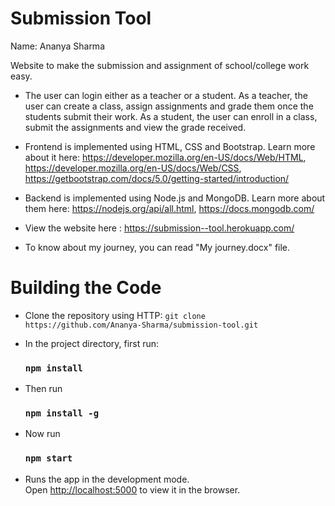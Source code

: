 # Submission Tool

 Name: Ananya Sharma

Website to make the submission and assignment of school/college work easy.

- The user can login either as a teacher or a student. As a teacher, the user can create a class, assign assignments and grade them once the students submit their work. As a student, the user can enroll in a class, submit the assignments and view the grade received.

- Frontend is implemented using HTML, CSS and Bootstrap.
Learn more about it here: https://developer.mozilla.org/en-US/docs/Web/HTML,
https://developer.mozilla.org/en-US/docs/Web/CSS,
https://getbootstrap.com/docs/5.0/getting-started/introduction/

- Backend is implemented using Node.js and MongoDB.
Learn more about them here: https://nodejs.org/api/all.html,
https://docs.mongodb.com/

- View the website here : https://submission--tool.herokuapp.com/

- To know about my journey, you can read "My journey.docx" file.

# Building the Code

- Clone the repository using HTTP: `git clone https://github.com/Ananya-Sharma/submission-tool.git`

- In the project directory, first run:
  ### `npm install`

- Then run 
  ### `npm install -g`

- Now run
  ### `npm start` 

- Runs the app in the development mode.\
  Open [http://localhost:5000](http://localhost:5000) to view it in the browser.
